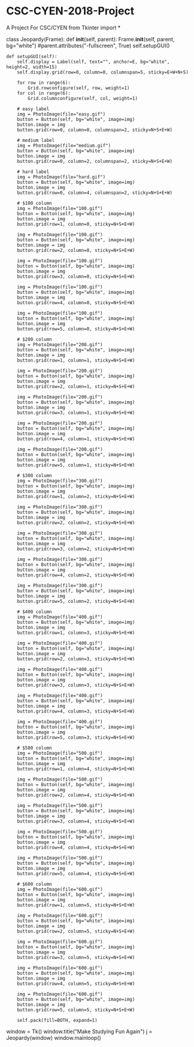 # CSC-CYEN-2018-Project
A Project  For CSC/CYEN
from Tkinter import *

class Jeopardy(Frame):
    def __init__(self, parent):
        Frame.__init__(self, parent, bg="white")
        #parent.attributes("-fullscreen", True)
        self.setupGUI()

    def setupGUI(self):
        self.display = Label(self, text="", anchor=E, bg="white", height=2, width=15)
        self.display.grid(row=0, column=0, columnspan=5, sticky=E+W+N+S)

        for row in range(6):
            Grid.rowconfigure(self, row, weight=1)
        for col in range(6):
            Grid.columnconfigure(self, col, weight=1)

        # easy label
        img = PhotoImage(file="easy.gif")
        button = Button(self, bg="white", image=img)
        button.image = img
        button.grid(row=0, column=0, columnspan=2, sticky=N+S+E+W)

        # medium label
        img = PhotoImage(file="medium.gif")
        button = Button(self, bg="white", image=img)
        button.image = img
        button.grid(row=0, column=2, columnspan=2, sticky=N+S+E+W)

        # hard label
        img = PhotoImage(file="hard.gif")
        button = Button(self, bg="white", image=img)
        button.image = img
        button.grid(row=0, column=4, columnspan=2, sticky=N+S+E+W)

        # $100 column
        img = PhotoImage(file="100.gif")
        button = Button(self, bg="white", image=img)
        button.image = img
        button.grid(row=1, column=0, sticky=N+S+E+W)

        img = PhotoImage(file="100.gif")
        button = Button(self, bg="white", image=img)
        button.image = img
        button.grid(row=2, column=0, sticky=N+S+E+W)

        img = PhotoImage(file="100.gif")
        button = Button(self, bg="white", image=img)
        button.image = img
        button.grid(row=3, column=0, sticky=N+S+E+W)

        img = PhotoImage(file="100.gif")
        button = Button(self, bg="white", image=img)
        button.image = img
        button.grid(row=4, column=0, sticky=N+S+E+W)

        img = PhotoImage(file="100.gif")
        button = Button(self, bg="white", image=img)
        button.image = img
        button.grid(row=5, column=0, sticky=N+S+E+W)

        # $200 column
        img = PhotoImage(file="200.gif")
        button = Button(self, bg="white", image=img)
        button.image = img
        button.grid(row=1, column=1, sticky=N+S+E+W)

        img = PhotoImage(file="200.gif")
        button = Button(self, bg="white", image=img)
        button.image = img
        button.grid(row=2, column=1, sticky=N+S+E+W)

        img = PhotoImage(file="200.gif")
        button = Button(self, bg="white", image=img)
        button.image = img
        button.grid(row=3, column=1, sticky=N+S+E+W)

        img = PhotoImage(file="200.gif")
        button = Button(self, bg="white", image=img)
        button.image = img
        button.grid(row=4, column=1, sticky=N+S+E+W)

        img = PhotoImage(file="200.gif")
        button = Button(self, bg="white", image=img)
        button.image = img
        button.grid(row=5, column=1, sticky=N+S+E+W)

        # $300 column
        img = PhotoImage(file="300.gif")
        button = Button(self, bg="white", image=img)
        button.image = img
        button.grid(row=1, column=2, sticky=N+S+E+W)

        img = PhotoImage(file="300.gif")
        button = Button(self, bg="white", image=img)
        button.image = img
        button.grid(row=2, column=2, sticky=N+S+E+W)

        img = PhotoImage(file="300.gif")
        button = Button(self, bg="white", image=img)
        button.image = img
        button.grid(row=3, column=2, sticky=N+S+E+W)

        img = PhotoImage(file="300.gif")
        button = Button(self, bg="white", image=img)
        button.image = img
        button.grid(row=4, column=2, sticky=N+S+E+W)

        img = PhotoImage(file="300.gif")
        button = Button(self, bg="white", image=img)
        button.image = img
        button.grid(row=5, column=2, sticky=N+S+E+W)

        # $400 column
        img = PhotoImage(file="400.gif")
        button = Button(self, bg="white", image=img)
        button.image = img
        button.grid(row=1, column=3, sticky=N+S+E+W)

        img = PhotoImage(file="400.gif")
        button = Button(self, bg="white", image=img)
        button.image = img
        button.grid(row=2, column=3, sticky=N+S+E+W)

        img = PhotoImage(file="400.gif")
        button = Button(self, bg="white", image=img)
        button.image = img
        button.grid(row=3, column=3, sticky=N+S+E+W)

        img = PhotoImage(file="400.gif")
        button = Button(self, bg="white", image=img)
        button.image = img
        button.grid(row=4, column=3, sticky=N+S+E+W)

        img = PhotoImage(file="400.gif")
        button = Button(self, bg="white", image=img)
        button.image = img
        button.grid(row=5, column=3, sticky=N+S+E+W)

        # $500 column
        img = PhotoImage(file="500.gif")
        button = Button(self, bg="white", image=img)
        button.image = img
        button.grid(row=1, column=4, sticky=N+S+E+W)

        img = PhotoImage(file="500.gif")
        button = Button(self, bg="white", image=img)
        button.image = img
        button.grid(row=2, column=4, sticky=N+S+E+W)

        img = PhotoImage(file="500.gif")
        button = Button(self, bg="white", image=img)
        button.image = img
        button.grid(row=3, column=4, sticky=N+S+E+W)

        img = PhotoImage(file="500.gif")
        button = Button(self, bg="white", image=img)
        button.image = img
        button.grid(row=4, column=4, sticky=N+S+E+W)

        img = PhotoImage(file="500.gif")
        button = Button(self, bg="white", image=img)
        button.image = img
        button.grid(row=5, column=4, sticky=N+S+E+W)

        # $600 column
        img = PhotoImage(file="600.gif")
        button = Button(self, bg="white", image=img)
        button.image = img
        button.grid(row=1, column=5, sticky=N+S+E+W)

        img = PhotoImage(file="600.gif")
        button = Button(self, bg="white", image=img)
        button.image = img
        button.grid(row=2, column=5, sticky=N+S+E+W)

        img = PhotoImage(file="600.gif")
        button = Button(self, bg="white", image=img)
        button.image = img
        button.grid(row=3, column=5, sticky=N+S+E+W)

        img = PhotoImage(file="600.gif")
        button = Button(self, bg="white", image=img)
        button.image = img
        button.grid(row=4, column=5, sticky=N+S+E+W)

        img = PhotoImage(file="600.gif")
        button = Button(self, bg="white", image=img)
        button.image = img
        button.grid(row=5, column=5, sticky=N+S+E+W)

        self.pack(fill=BOTH, expand=1)


window = Tk()
window.title("Make Studying Fun Again")
j = Jeopardy(window)
window.mainloop()
